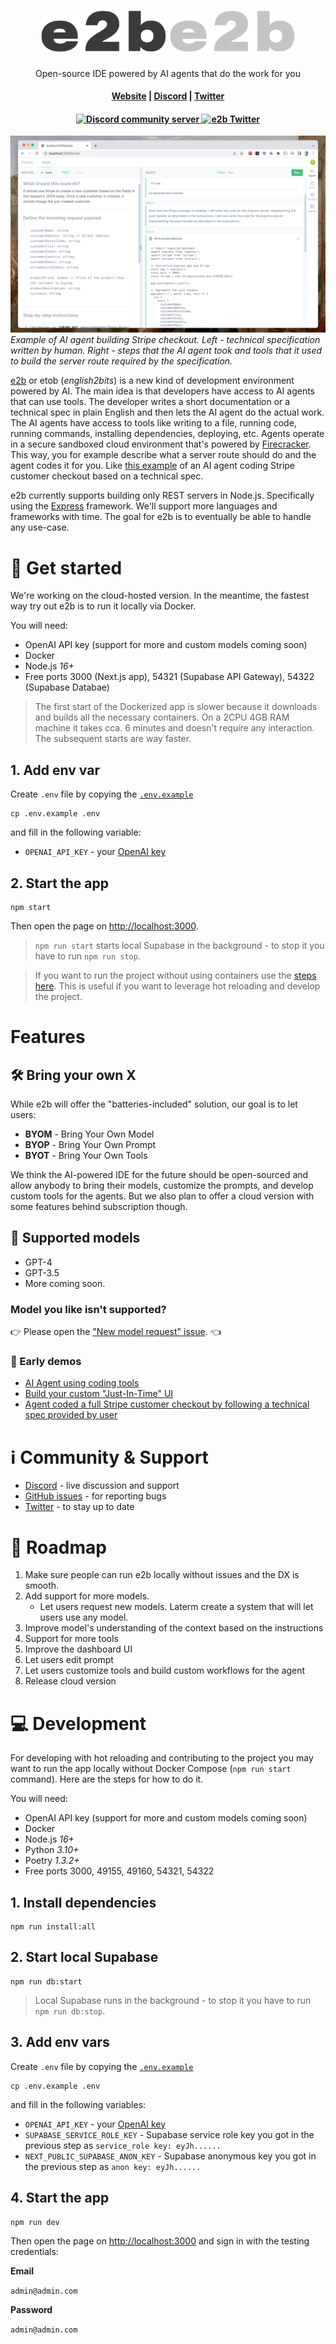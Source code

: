 <h1 align="center">
  <img width="200" src="img/logoname-black.svg#gh-light-mode-only" alt="e2b">
  <img width="200" src="img/logoname-white.svg#gh-dark-mode-only" alt="e2b">
</h1>

<p align="center">Open-source IDE powered by AI agents that do the work for you</p>

<h4 align="center">
  <a href="https://e2b.dev">Website</a> |
  <a href="https://discord.gg/U7KEcGErtQ">Discord</a> |
  <a href="https://twitter.com/e2b_dev">Twitter</a>
</h4>

<h4 align="center">
  <a href="https://discord.gg/U7KEcGErtQ">
    <img src="https://img.shields.io/badge/chat-on%20Discord-blue" alt="Discord community server" />
  </a>
  <a href="https://twitter.com/e2b_dev">
    <img src="https://img.shields.io/twitter/follow/infisical?label=Follow" alt="e2b Twitter" />
  </a>
</h4>

![e2b-editor](img/e2b.png)
*Example of AI agent building Stripe checkout. Left - technical specification written by human. Right - steps that the AI agent took and tools that it used to build the server route required by the specification.*

[e2b](https://e2b.dev) or etob (*english2bits*) is a new kind of development environment powered by AI. The main idea is that developers have access to AI agents that can use tools. The developer writes a short documentation or a technical spec in plain English and then lets the AI agent do the actual work. The AI agents have access to tools like writing to a file, running code, running commands, installing dependencies, deploying, etc. Agents operate in a secure sandboxed cloud environment that's powered by [Firecracker](https://github.com/firecracker-microvm/firecracker/). This way, you for example describe what a server route should do and the agent codes it for you. Like [this example](https://twitter.com/mlejva/status/1641072535163875330) of an AI agent coding Stripe customer checkout based on a technical spec.

e2b currently supports building only REST servers in Node.js. Specifically using the [Express](https://expressjs.com/) framework. We'll support more languages and frameworks with time. The goal for e2b is to eventually be able to handle any use-case.

# 🚀 Get started
We're working on the cloud-hosted version. In the meantime, the fastest way try out e2b is to run it locally via Docker.

You will need:
- OpenAI API key (support for more and custom models coming soon)
- Docker
- Node.js *16+*
- Free ports 3000 (Next.js app), 54321 (Supabase API Gateway), 54322 (Supabase Databae)

> The first start of the Dockerized app is slower because it downloads and builds all the necessary containers. On a 2CPU 4GB RAM machine it takes cca. 6 minutes and doesn't require any interaction. The subsequent starts are way faster.

## 1. Add env var
Create `.env` file by copying the [`.env.example`](.env.example)
```
cp .env.example .env
```
and fill in the following variable:
- `OPENAI_API_KEY` - your [OpenAI key](https://platform.openai.com/account/api-keys)

## 2. Start the app
```
npm start
```
Then open the page on [http://localhost:3000](http://localhost:3000).

> `npm run start` starts local Supabase in the background - to stop it you have to run `npm run stop`.

> If you want to run the project without using containers use the [steps here](#development). This is useful if you want to leverage hot reloading and develop the project.

# Features

## 🛠 Bring your own X

While e2b will offer the "batteries-included" solution, our goal is to let users:
- **BYOM** - Bring Your Own Model
- **BYOP** - Bring Your Own Prompt
- **BYOT** - Bring Your Own Tools

We think the AI-powered IDE for the future should be open-sourced and allow anybody to bring their models, customize the prompts, and develop custom tools for the agents. But we also plan to offer a cloud version with some features behind subscription though.

## 🤖 Supported models
- GPT-4
- GPT-3.5
- More coming soon.

### **Model you like isn't supported?**

👉 Please open the ["New model request" issue](https://github.com/e2b-dev/e2b/issues/new?assignees=&labels=new+model+request&template=new-model-request.md&title=). 👈

### 👀 Early demos
- [AI Agent using coding tools](https://twitter.com/mlejva/status/1636103084802822151)
- [Build your custom "Just-In-Time" UI](https://twitter.com/mlejva/status/1641151421830529042)
- [Agent coded a full Stripe customer checkout by following a technical spec provided by user](https://twitter.com/mlejva/status/1641072535163875330)


# ℹ️ Community & Support
- [Discord](https://discord.gg/U7KEcGErtQ) - live discussion and support
- [GitHub issues](https://github.com/e2b-dev/e2b/issues) - for reporting bugs
- [Twitter](https://twitter.com/e2b_dev) - to stay up to date

# 📆 Roadmap

1. Make sure people can run e2b locally without issues and the DX is smooth.
1. Add support for more models.
    - Let users request new models. Laterm create a system that will let users use any model.
1. Improve model's understanding of the context based on the instructions
1. Support for more tools
1. Improve the dashboard UI
1. Let users edit prompt
1. Let users customize tools and build custom workflows for the agent
1. Release cloud version


# 💻 Development
For developing with hot reloading and contributing to the project you may want to run the app locally without Docker Compose (`npm run start` command). Here are the steps for how to do it.

You will need:
- OpenAI API key (support for more and custom models coming soon)
- Docker
- Node.js *16+*
- Python *3.10+*
- Poetry *1.3.2+*
- Free ports 3000, 49155, 49160, 54321, 54322

## 1. Install dependencies
```
npm run install:all
```

## 2. Start local Supabase
```
npm run db:start
```

> Local Supabase runs in the background - to stop it you have to run `npm run db:stop`.

## 3. Add env vars
Create `.env` file by copying the [`.env.example`](.env.example)
```
cp .env.example .env
```
and fill in the following variables:
- `OPENAI_API_KEY` - your [OpenAI key](https://platform.openai.com/account/api-keys)
- `SUPABASE_SERVICE_ROLE_KEY` - Supabase service role key you got in the previous step as `service_role key: eyJh......`
- `NEXT_PUBLIC_SUPABASE_ANON_KEY` - Supabase anonymous key you got in the previous step as `anon key: eyJh......`

## 4. Start the app
```
npm run dev
```
Then open the page on [http://localhost:3000](http://localhost:3000) and sign in with the testing credentials:

**Email**

`admin@admin.com`

**Password**

`admin@admin.com`
